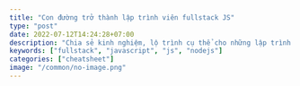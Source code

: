 ```yaml
---
title: "Con đường trở thành lập trình viên fullstack JS"
type: "post"
date: 2022-07-12T14:24:28+07:00
description: "Chia sẻ kinh nghiệm, lộ trình cụ thể cho những lập trình viên muốn theo đuổi con đường fullstack"
keywords: ["fullstack", "javascript", "js", "nodejs"]
categories: ["cheatsheet"]
image: "/common/no-image.png"
---
```

